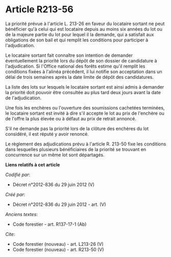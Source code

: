 # Article R213-56

La priorité prévue à l'article L. 213-26 en faveur du locataire sortant ne peut bénéficier qu'à celui qui est locataire
depuis au moins six années du lot ou de la majeure partie du lot pour lequel il la demande, qui a satisfait aux obligations
de son bail et qui remplit les conditions pour participer à l'adjudication. 

Le locataire sortant fait connaître son intention de demander éventuellement la priorité lors du dépôt de son dossier de
candidature à l'adjudication. Si l'Office national des forêts estime qu'il remplit les conditions fixées à l'alinéa
précédent, il lui notifie son acceptation dans un délai de trois semaines après la date limite de dépôt des candidatures. 

La liste des lots sur lesquels le locataire sortant est ainsi admis à demander la priorité doit pouvoir être consultée au
plus tard deux jours avant la date de l'adjudication. 

Une fois les enchères ou l'ouverture des soumissions cachetées terminées, le locataire sortant est invité à dire s'il accepte
le lot au prix de l'enchère ou de l'offre la plus élevée ou à défaut au prix de retrait annoncé. 

S'il ne demande pas la priorité lors de la clôture des enchères du lot considéré, il est réputé y avoir renoncé. 

Le règlement des adjudications prévu à l'article R. 213-50 fixe les conditions dans lesquelles plusieurs bénéficiaires de la
priorité se trouvant en concurrence sur un même lot sont départagés.

**Liens relatifs à cet article**

_Codifié par_:

  - Décret n°2012-836 du 29 juin 2012 (V)

_Créé par_:

  - Décret n°2012-836 du 29 juin 2012 - art. (V)

_Anciens textes_:

  - Code forestier - art. R137-17-1 (Ab)

_Cite_:

  - Code forestier (nouveau) - art. L213-26 (V)
  - Code forestier (nouveau) - art. R213-50 (V)
